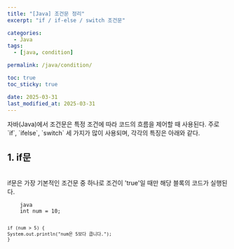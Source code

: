 ```yaml
---
title: "[Java] 조건문 정리"
excerpt: "if / if-else / switch 조건문"

categories:
  - Java
tags:
  - [java, condition]

permalink: /java/condition/

toc: true
toc_sticky: true

date: 2025-03-31
last_modified_at: 2025-03-31
---
```


<P>
자바(Java)에서 조건문은 특정 조건에 따라 코드의 흐름을 제어할 때 사용된다. 주로 `if`, `ifelse`, `switch` 세 가지가 많이 사용되며, 각각의 특징은 아래와 같다.
</p>

<p>
<h2>1. if문</h2>
<br>
if문은 가장 기본적인 조건문 중 하나로 조건이 'true'일 때만 해당 블록의 코드가 실행된다.
<br>
<div class="highlight">
  <code>
    java
    int num = 10;

    if (num > 5) {
    System.out.println("num은 5보다 큽니다.");
    }
  </code>
</div>
</p>